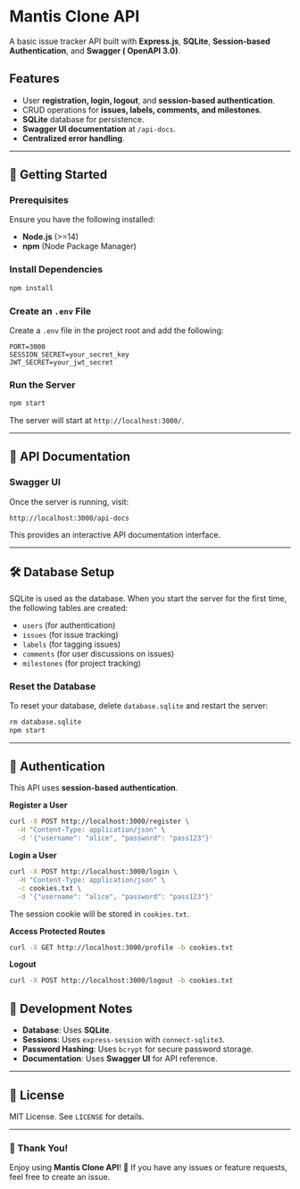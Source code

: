 # Mantis Clone API

A basic issue tracker API built with **Express.js**, **SQLite**, **Session-based Authentication**, and **Swagger (
OpenAPI 3.0)**.

## Features

- User **registration, login, logout**, and **session-based authentication**.
- CRUD operations for **issues, labels, comments, and milestones**.
- **SQLite** database for persistence.
- **Swagger UI documentation** at `/api-docs`.
- **Centralized error handling**.

---

## 🚀 Getting Started

### Prerequisites

Ensure you have the following installed:

- **Node.js** (>=14)
- **npm** (Node Package Manager)

### Install Dependencies

```bash
npm install
```

### Create an `.env` File

Create a `.env` file in the project root and add the following:

```env
PORT=3000
SESSION_SECRET=your_secret_key
JWT_SECRET=your_jwt_secret
```

### Run the Server

```bash
npm start
```

The server will start at `http://localhost:3000/`.

---

## 📖 API Documentation

### Swagger UI

Once the server is running, visit:

```
http://localhost:3000/api-docs
```

This provides an interactive API documentation interface.

---

## 🛠 Database Setup

SQLite is used as the database.
When you start the server for the first time, the following tables are created:

- `users` (for authentication)
- `issues` (for issue tracking)
- `labels` (for tagging issues)
- `comments` (for user discussions on issues)
- `milestones` (for project tracking)

### Reset the Database

To reset your database, delete `database.sqlite` and restart the server:

```bash
rm database.sqlite
npm start
```

---

## 🔑 Authentication

This API uses **session-based authentication**.

**Register a User**

```bash
curl -X POST http://localhost:3000/register \
  -H "Content-Type: application/json" \
  -d '{"username": "alice", "password": "pass123"}'
```

**Login a User**

```bash
curl -X POST http://localhost:3000/login \
  -H "Content-Type: application/json" \
  -c cookies.txt \
  -d '{"username": "alice", "password": "pass123"}'
```

The session cookie will be stored in `cookies.txt`.

**Access Protected Routes**

```bash
curl -X GET http://localhost:3000/profile -b cookies.txt
```

**Logout**

```bash
curl -X POST http://localhost:3000/logout -b cookies.txt
```

## 📌 Development Notes

- **Database**: Uses **SQLite**.
- **Sessions**: Uses `express-session` with `connect-sqlite3`.
- **Password Hashing**: Uses `bcrypt` for secure password storage.
- **Documentation**: Uses **Swagger UI** for API reference.

---

## 📄 License

MIT License. See `LICENSE` for details.

---

### 🎉 Thank You!

Enjoy using **Mantis Clone API**! 🚀 If you have any issues or feature requests, feel free to create an issue.

